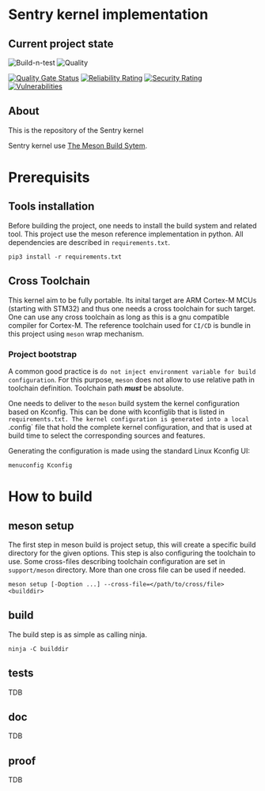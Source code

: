 # Sentry kernel implementation

## Current project state

![Build-n-test](https://git.orange.ledgerlabs.net/outpost/sentry-kernel/actions/workflows/compile.yml/badge.svg)
![Quality](https://git.orange.ledgerlabs.net/outpost/sentry-kernel/actions/workflows/quality.yml/badge.svg)

[![Quality Gate Status](https://sonarqube.orange.ledgerlabs.net/api/project_badges/measure?project=sentry-kernel&metric=alert_status&token=3fb69c3f1ffc9ea920e1cc7a6ea03045416f113f)](https://sonarqube.orange.ledgerlabs.net/dashboard?id=sentry-kernel)
[![Reliability Rating](https://sonarqube.orange.ledgerlabs.net/api/project_badges/measure?project=sentry-kernel&metric=reliability_rating&token=3fb69c3f1ffc9ea920e1cc7a6ea03045416f113f)](https://sonarqube.orange.ledgerlabs.net/dashboard?id=sentry-kernel)
[![Security Rating](https://sonarqube.orange.ledgerlabs.net/api/project_badges/measure?project=sentry-kernel&metric=security_rating&token=3fb69c3f1ffc9ea920e1cc7a6ea03045416f113f)](https://sonarqube.orange.ledgerlabs.net/dashboard?id=sentry-kernel)
[![Vulnerabilities](https://sonarqube.orange.ledgerlabs.net/api/project_badges/measure?project=sentry-kernel&metric=vulnerabilities&token=3fb69c3f1ffc9ea920e1cc7a6ea03045416f113f)](https://sonarqube.orange.ledgerlabs.net/dashboard?id=sentry-kernel)


## About

This is the repository of the Sentry kernel

Sentry kernel use [The Meson Build Sytem](https://mesonbuild.com/).

# Prerequisits

## Tools installation
Before building the project, one needs to install the build system and related tool. This project use the meson reference implementation in python. All dependencies are described in `requirements.txt`.

```console
pip3 install -r requirements.txt
```

## Cross Toolchain

This kernel aim to be fully portable. Its inital target are ARM Cortex-M MCUs (starting with STM32) and thus one needs a cross toolchain for such target. One can use any cross toolchain as long as this is a gnu compatible compiler for Cortex-M. The reference toolchain used for `CI/CD` is bundle in this project using `meson` wrap mechanism.

### Project bootstrap


A common good practice is `do not inject environment variable for build configuration`. For this purpose, `meson` does not allow to use relative path in toolchain definition. Toolchain path **_must_** be absolute.


One needs to deliver to the `meson` build system the kernel configuration based on Kconfig. This can be done with
kconfiglib that is listed in `requirements.txt. The kernel configuration is generated into a local `.config` file that
hold the complete kernel configuration, and that is used at build time to select the corresponding sources and features.

Generating the configuration is made using the standard Linux Kconfig UI:
```console
menuconfig Kconfig
```

# How to build

## meson setup
The first step in meson build is project setup, this will create a specific build directory for the given options. This step is also configuring the toolchain to use.
Some cross-files describing toolchain configuration are set in `support/meson` directory. More than one cross file can be used if needed.

```console
meson setup [-Doption ...] --cross-file=</path/to/cross/file> <builddir>
```

## build

The build step is as simple as calling ninja.
```console
ninja -C builddir
```

## tests
TDB
## doc
TDB
## proof
TDB
